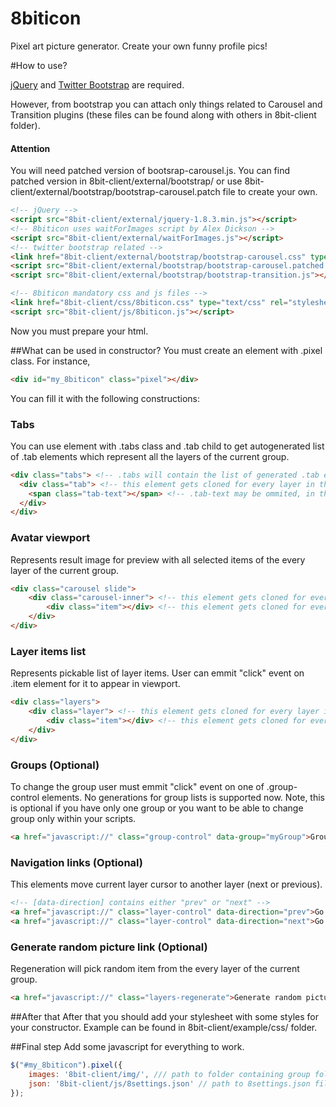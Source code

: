 8biticon
========

Pixel art picture generator. Create your own funny profile pics!

#How to use?

<a href="http://jquery.com/">jQuery</a> and <a href="http://twitter.github.com/bootstrap/index.html">Twitter Bootstrap</a> are required.

However, from bootstrap you can attach only things related to Carousel and Transition plugins (these files can be found along with others in 8bit-client folder).

#### Attention
You will need patched version of bootsrap-carousel.js.
You can find patched version in 8bit-client/external/bootstrap/ or use 8bit-client/external/bootstrap/bootstrap-carousel.patch file to create your own.

```html
<!-- jQuery -->
<script src="8bit-client/external/jquery-1.8.3.min.js"></script>
<!-- 8biticon uses waitForImages script by Alex Dickson -->
<script src="8bit-client/external/waitForImages.js"></script>
<!-- twitter bootstrap related -->
<link href="8bit-client/external/bootstrap/bootstrap-carousel.css" type="text/css" rel="stylesheet" />
<script src="8bit-client/external/bootstrap/bootstrap-carousel.patched.js"></script>
<script src="8bit-client/external/bootstrap/bootstrap-transition.js"></script>
```

```html
<!-- 8biticon mandatory css and js files -->
<link href="8bit-client/css/8biticon.css" type="text/css" rel="stylesheet" />
<script src="8bit-client/js/8biticon.js"></script>
```

Now you must prepare your html.

##What can be used in constructor?
You must create an element with .pixel class. For instance,
```html
<div id="my_8biticon" class="pixel"></div>
```

You can fill it with the following constructions:

### Tabs
You can use element with .tabs class and .tab child to get autogenerated list of .tab elements which represent all the layers of the current group.
```html
<div class="tabs"> <!-- .tabs will contain the list of generated .tab elements -->
  <div class="tab"> <!-- this element gets cloned for every layer in the group -->
    <span class="tab-text"></span> <!-- .tab-text may be ommited, in that case layer name will be written directly to .tab -->
  </div>
</div>
```

### Avatar viewport
Represents result image for preview with all selected items of the every layer of the current group.
```html
<div class="carousel slide">
	<div class="carousel-inner"> <!-- this element gets cloned for every layer in the group -->
		<div class="item"></div> <!-- this element gets cloned for every item in the layer; note, that img element is appended to this element -->
	</div>
</div>
```

### Layer items list
Represents pickable list of layer items. User can emmit "click" event on .item element for it to appear in viewport.
```html
<div class="layers">
	<div class="layer"> <!-- this element gets cloned for every layer in the group -->
		<div class="item"></div> <!-- this element gets cloned for every item in the layer; note, that img element is appended to this element -->
	</div>
</div>
```

### Groups (Optional)
To change the group user must emmit "click" event on one of .group-control elements.
No generations for group lists is supported now. Note, this is optional if you have only one group or you want to be able to change group only within your scripts.
```html
<a href="javascript://" class="group-control" data-group="myGroup">Group Name</a> <!-- [data-group] contains the name of any group
```

### Navigation links (Optional)
This elements move current layer cursor to another layer (next or previous).
```html
<!-- [data-direction] contains either "prev" or "next" -->
<a href="javascript://" class="layer-control" data-direction="prev">Go back</a> 
<a href="javascript://" class="layer-control" data-direction="next">Go ahead</a>
```

### Generate random picture link (Optional)
Regeneration will pick random item from the every layer of the current group.
```html
<a href="javascript://" class="layers-regenerate">Generate random picture</a>
```

##After that
After that you should add your stylesheet with some styles for your constructor. Example can be found in 8bit-client/example/css/ folder.

##Final step
Add some javascript for everything to work.

```js
$("#my_8biticon").pixel({
	images: '8bit-client/img/', /// path to folder containing group folders with images
	json: '8bit-client/js/8settings.json' // path to 8settings.json file
});
```

